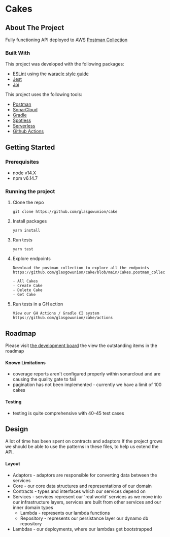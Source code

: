 # Cakes

## About The Project

Fully functioning API deployed to AWS  [Postman Collection](https://github.com/glasgowunion/cake/blob/main/Cakes.postman_collection.json)


### Built With

This project was developed with the following packages:
* [ESLint](https://eslint.org/) using the [waracle style guide](https://www.npmjs.com/package/eslint-config-waracle)
* [Jest](https://jestjs.io/)
* [Joi](https://www.npmjs.com/package/joi)

This project uses the following tools:
* [Postman](https://www.postman.com/)
* [SonarCloud](https://sonarcloud.io/)
* [Gradle](https://gradle.org/)
* [Spotless](https://github.com/diffplug/spotless)
* [Serverless](https://www.serverless.com/)
* [Github Actions](https://github.com/features/actions)

## Getting Started

### Prerequisites
* node v14.X
* npm v6.14.7

### Running the project

1. Clone the repo
   ```
   git clone https://github.com/glasgowunion/cake
   ```
2. Install packages
   ```
   yarn install
   ```
3. Run tests
   ```
   yarn test
   ```
4. Explore endpoints
   ```
   Download the postman collection to explore all the endpoints
   https://github.com/glasgowunion/cake/blob/main/Cakes.postman_collection.json

   - All Cakes
   - Create Cake
   - Delete Cake
   - Get Cake
   ```
5. Run tests in a GH action
   ```
   View our GH Actions / Gradle CI system
   https://github.com/glasgowunion/cake/actions
   ```
   
## Roadmap

Please visit [the development board](https://github.com/glasgowunion/cake/projects/1) 
the view the outstanding items in the roadmap

#### Known Limitations

- coverage reports aren't configured properly within sonarcloud and are causing the quality gate to fail
- pagination has not been implemented - currently we have a limit of 100 cakes

#### Testing

- testing is quite comprehensive with 40-45 test cases

## Design

A lot of time has been spent on contracts and adaptors
If the project grows we should be able to use the patterns in these
files, to help us extend the API.

#### Layout

- Adaptors - adaptors are responsible for converting data between the services
- Core - our core data structures and representations of our domain
- Contracts - types and interfaces which our services depend on
- Services - services represent our 'real world' services as we move into our infrastructure layers, services are built from other services and our inner domain types
  - Lambda - represents our lambda functions
  - Repository - represents our persistance layer our dynamo db repository
- Lambdas - our deployments, where our lambdas get bootstrapped

